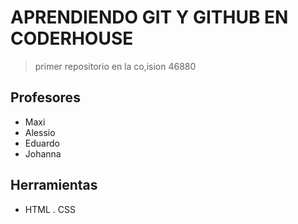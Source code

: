 # APRENDIENDO GIT Y GITHUB EN CODERHOUSE

>primer repositorio en la co,ision 46880

## Profesores

- Maxi
- Alessio
- Eduardo
- Johanna

## Herramientas

- HTML
. CSS
